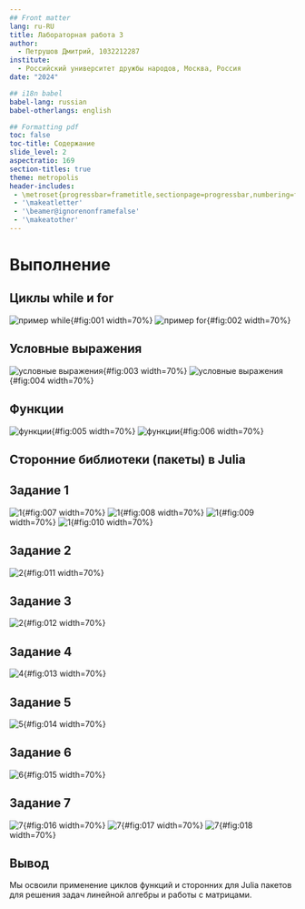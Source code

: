```yaml
---
## Front matter
lang: ru-RU
title: Лабораторная работа 3
author:
  - Петрушов Дмитрий, 1032212287
institute:
  - Российский университет дружбы народов, Москва, Россия
date: "2024"

## i18n babel
babel-lang: russian
babel-otherlangs: english

## Formatting pdf
toc: false
toc-title: Содержание
slide_level: 2
aspectratio: 169
section-titles: true
theme: metropolis
header-includes:
 - \metroset{progressbar=frametitle,sectionpage=progressbar,numbering=fraction}
 - '\makeatletter'
 - '\beamer@ignorenonframefalse'
 - '\makeatother'
---
```




# Выполнение

## Циклы while и for

![пример while](image/1.png){#fig:001 width=70%}
![пример for](image/3.png){#fig:002 width=70%}

## Условные выражения 

![условные выражения](image/5.png){#fig:003 width=70%}
![условные выражения](image/6.png){#fig:004 width=70%}

## Функции

![функции](image/7.png){#fig:005 width=70%}
![функции](image/8.png){#fig:006 width=70%}

## Сторонние библиотеки (пакеты) в Julia

## Задание 1

![1](image/11.png){#fig:007 width=70%}
![1](image/12.png){#fig:008 width=70%}
![1](image/13.png){#fig:009 width=70%}
![1](image/14.png){#fig:010 width=70%}

## Задание 2
![2](image/15.png){#fig:011 width=70%}

## Задание 3
![2](image/16.png){#fig:012 width=70%}

## Задание 4
![4](image/17.png){#fig:013 width=70%}

## Задание 5
![5](image/18.png){#fig:014 width=70%}

## Задание 6
![6](image/19.png){#fig:015 width=70%}

## Задание 7
![7](image/20.png){#fig:016 width=70%}
![7](image/21.png){#fig:017 width=70%}
![7](image/22.png){#fig:018 width=70%}

## Вывод
Мы освоили применение циклов функций и сторонних для Julia
пакетов для решения задач линейной алгебры и работы с матрицами.
